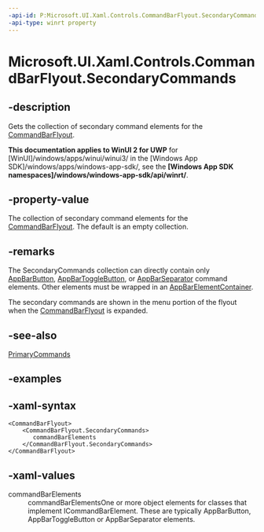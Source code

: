 ```yaml
---
-api-id: P:Microsoft.UI.Xaml.Controls.CommandBarFlyout.SecondaryCommands
-api-type: winrt property
---
```

<!-- Property syntax.
public IObservableVector<ICommandBarElement> SecondaryCommands { get; }
-->

# Microsoft.UI.Xaml.Controls.CommandBarFlyout.SecondaryCommands



## -description

Gets the collection of secondary command elements for the [CommandBarFlyout](commandbarflyout.md).



**This documentation applies to WinUI 2 for UWP** for [WinUI]/windows/apps/winui/winui3/ in the [Windows App SDK]/windows/apps/windows-app-sdk/, see the **[Windows App SDK namespaces]/windows/windows-app-sdk/api/winrt/**.

## -property-value

The collection of secondary command elements for the [CommandBarFlyout](commandbarflyout.md). The default is an empty collection.



## -remarks
The SecondaryCommands collection can directly contain only [AppBarButton](/uwp/api/windows.ui.xaml.controls.appbarbutton), [AppBarToggleButton](/uwp/api/windows.ui.xaml.controls.appbartogglebutton), or [AppBarSeparator](/uwp/api/windows.ui.xaml.controls.appbarseparator) command elements.  Other elements must be wrapped in an [AppBarElementContainer](/uwp/api/windows.ui.xaml.controls.appbarelementcontainer).

The secondary commands are shown in the menu portion of the flyout when the [CommandBarFlyout](commandbarflyout.md) is expanded.



## -see-also

[PrimaryCommands](commandbarflyout_primarycommands.md)



## -examples



## -xaml-syntax

```xaml
<CommandBarFlyout>
    <CommandBarFlyout.SecondaryCommands>
       commandBarElements
    </CommandBarFlyout.SecondaryCommands>
</CommandBarFlyout>
```



## -xaml-values

<dl><dt>commandBarElements</dt><dd>commandBarElementsOne or more object elements for classes that implement ICommandBarElement. These are typically AppBarButton, AppBarToggleButton or AppBarSeparator elements.</dd>
</dl>



